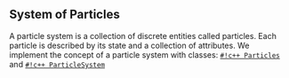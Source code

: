 ## System of Particles
A particle system is a collection of discrete entities called particles. Each particle is
described by its state and a collection of attributes. We implement the concept of a particle system
with classes: [`#!c++ Particles`](../ParticleSystem/Class:Particles/Description.md) and [`#!c++ ParticleSystem`](../ParticleSystem/Class:ParticleSystem/Description.md)